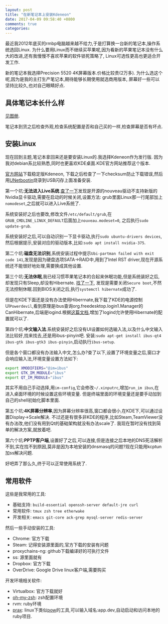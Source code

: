 ```yaml
---
layout: post
title: "在新笔记本上安装Kdeneon"
date: 2017-04-09 09:58:40 +0800
comments: true
categories: 
---
```


最近我2012年底买的rmbp电脑越来越不给力,于是打算换一台新的笔记本,操作系统选回Linux.
为什么要用Linux而不继续买苹果呢,因为看新的苹果笔记本没有什么大的改进,还有我慢慢不喜欢苹果的软件锁死策略了,
Linux可选性更高也更适合开发工作.

新的笔记本我选择Precision 5520 4K屏幕版本.价格比较贵(2万多).
为什么选这个呢,因为是我的主打生产笔记本,期待能够长期使用就选商用版本,
屏幕好一些可以坚持比较久,也对自己眼睛好点.

## 具体笔记本长什么样

[见图册](http://imgur.com/a/Fb7Lt).

笔记本到货之后检查外观,检查系统配置是否和自己买的一样,检查屏幕是否有坏点.

## 安装Linux

现在回到主题,笔记本拿回来还是要安装Linux的.我选择Kdeneon作为发行版.
因为我对debian系比较熟悉,同时也更喜欢KDE桌面.KDE官方网站推荐这个版本.

[官方网站](https://neon.kde.org/)下载稳定版Kdeneon,
下载之后检查了一下checksum防止下载错误,然后用[UNetbootin](https://unetbootin.github.io/)烧录到USB闪存上面准备安装.

第一个坑:**无法进入Live系统**.[查了一下](http://askubuntu.com/questions/38780/how-do-i-set-nomodeset-after-ive-already-installed-ubuntu)发现是开源的nouveau驱动不支持新版的Nvidia显卡驱动,需要在启动的时候关闭,设置方法:
grub里面Linux那一行尾部加上 `nomodeset`,之后就可以进入Live系统了.

系统安装好之后也要改,修改文件`/etc/default/grub`,在`GRUB_CMDLINE_LINUX_DEFAULT`后面加上`nouveau.modeset=0`,
之后执行`sudo update-grub`.

系统安装好之后,可以自动识别一下显卡驱动,执行`sudo ubuntu-drivers devices`,然后根据提示,安装对应的驱动版本,比如:`sudo apt install nvidia-375`.

第二个坑:**磁盘无法识别**,系统安装过程中提示`Ubi-partman failed with exit code 141`,发现是因为硬盘选项SATA->RAID中,用到了Intel RST driver,现在开源系统还不能很好地处理,需要换成其他设置.

第三个坑:**无法休眠**,我已经习惯苹果笔记本的合起来休眠功能,但是系统装好之后,却发现只有Sleep,却没有Hibernate.
[找了一下](http://askubuntu.com/questions/868208/how-to-activate-hibernation-in-16-04-1-systemd),
发现是需要关闭`Secure boot`,不然无法控制休眠.回到BIOS关闭之后,执行`systemctl hibernate`成功了.

但是在KDE下面还是没有办法使用Hiberrnate,我下载了KDE的电源控制UI`Powerdevil`,看到原理是ibus查询org.freedesktop.login1.Manager的CanHibernate,后端是logind.根据[这篇文档](https://help.ubuntu.com/stable/ubuntu-help/power-hibernate.html),增加了logind允许使用Hibernate的配置就可以了.

第四个坑:**中文输入法**.系统安装好之后没有UI设置如何选输入法,以及什么中文输入法比较好,找来找去,还是用ibus-pinyin吧.
安装:`sudo apt-get install ibus-qt4 ibus-gtk ibus-gtk3 ibus-pinyin`,启动执行`ibus-setup`.

但是各个窗口都没有办法输入中文,怎么办?查了以下,设置了环境变量之后,窗口才会响应输入法,环境变量设置方法如下:

```sh
export XMODIFIERS="@im=ibus"
export GTK_IM_MODULE="ibus"
export QT_IM_MODULE="ibus"
```

其实不用自己手动选择,用`im-config`,它会修改`~/.xinputrc`,增加`run_im ibus`,在进入桌面环境的时候设置这些环境变量.
但是终端里面的环境变量还是要手动加到自己的shell初始化脚本里面.

第五个坑:**4K屏幕分辨率**,因为屏幕分辨率很高,窗口都会很小,在KDE下,可以通过设置Display->Scale解决.
不过还是有很多非KDE的程序,比如Steam,TeamViewer没有办法改,他们没有用到Qt的基础架构就没有办法scale了.
我现在暂时没有找到简单的解决方案,就放着吧.

第六个坑:**PPTP客户端**,设置好了之后,可以连接,但是连接之后本地的DNS死活解析不到,实在找不到原因,莫非是因为本地安装的dnsmasq的问题?现在只能用kcptun加ss解决问题.

好吧弄了那么久,终于可以正常使用系统了.

## 常用软件

这些是我常用的工具:

- 基础支持: `build-essential openssh-server default-jre curl`
- 常用软件: `tmux zsh tree etherwake`
- 开发相关: `emacs git-core ack-grep mysql-server redis-server`

然后一些手动安装的工具:

- Chrome: 官方下载
- Steam: 记得安装源里面的,官方下载的安装有问题
- proxychains-ng: github下载编译好的可执行文件
- ss: 源里面就有
- Dropbox: 官方下载
- OverDrive: Google Drive linux客户端,需要购买

开发环境相关软件:

- Virtualbox: 官方下载就好
- [oh-my-zsh](https://github.com/robbyrussell/oh-my-zsh): zsh配置环境
- rvm: ruby环境
- [prax](https://github.com/ysbaddaden/prax.cr): linux下类似[pow](http://pow.cx/)的工具,可以输入域名:app.dev,自动启动和访问本地的ruby项目.




